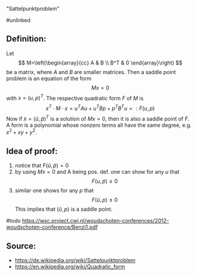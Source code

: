 "Sattelpunktproblem"

#unlinked 


## Definition:
Let
$$
M=\left(\begin{array}{cc}
A & B \\
B^T & 0
\end{array}\right)
$$
be a matrix, where $A$ and $B$ are smaller matrices. Then a saddle point problem is an equation of the form
$$Mx=0$$
with $x=(u,p)^T$. The respective quadratic form $F$ of $M$ is
$$x^T\cdot M \cdot x = u^TAu+u^TBp+p^TB^Tu =: F(u,p)$$
Now if $\tilde x=(\tilde u,\tilde p)^T$ is a solution of $Mx=0$, then it is also a saddle point of $F$.
A form is a polynomial whose nonzero terms all have the same degree, e.g. $x^2+xy+y^2$.


## Idea of proof:
1. notice that $F(\tilde u, \tilde p) = 0$
2. by using $Mx=0$ and A being pos. def. one can show for any $u$ that
$$F(u,\tilde p) \geq 0$$
3. similar one shows for any $p$ that   $$F(\tilde u, p) \leq 0$$This implies that $(\tilde u, p)$ is a saddle point.


#todo https://wsc.project.cwi.nl/woudschoten-conferences/2012-woudschoten-conference/Benzi1.pdf


## Source:
- https://de.wikipedia.org/wiki/Sattelpunktproblem
- https://en.wikipedia.org/wiki/Quadratic_form